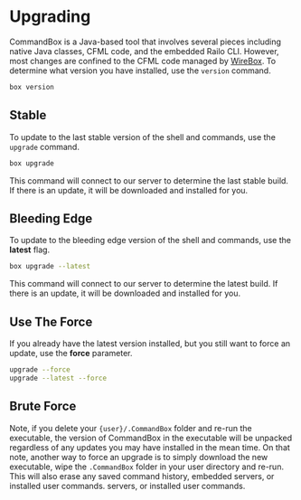 # Upgrading

CommandBox is a Java-based tool that involves several pieces including
native Java classes, CFML code, and the embedded Railo CLI. However, most changes
are confined to the CFML code managed by [WireBox](http://wiki.coldbox.org/wiki/WireBox.cfm). To determine what version you have
installed, use the `version` command.

```bash
box version
```

## Stable

To update to the last stable version of the shell and commands, use the `upgrade` command.

```bash
box upgrade
```

This command will connect to our server to determine the last stable build. If there is an update, it will be downloaded and installed for you.


## Bleeding Edge

To update to the bleeding edge version of the shell and commands, use the **latest** flag.

```bash
box upgrade --latest
```

This command will connect to our server to determine the latest build.  If there is an update, it will be downloaded and installed for you.

## Use The Force

If you already have the latest version installed, but you still want to
force an update, use the **force** parameter.

```bash
upgrade --force
upgrade --latest --force
```

## Brute Force

Note, if you delete your `{user}/.CommandBox` folder and re-run the executable, the version of CommandBox in the executable will be unpacked regardless of any updates you may have installed in the mean time. On that note, another way to force an upgrade is to simply download the new executable, wipe the `.CommandBox` folder in your user directory and re-run. This will also erase any saved command history, embedded servers, or installed user commands.
servers, or installed user commands.